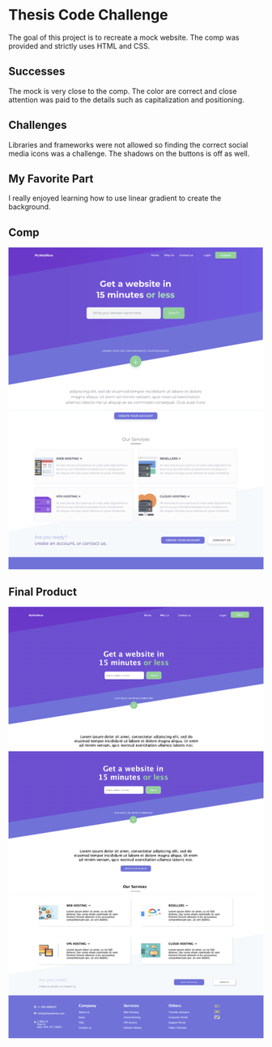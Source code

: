 # Thesis Code Challenge

The goal of this project is to recreate a mock website. The comp was provided and strictly uses HTML and CSS.

## Successes

The mock is very close to the comp. The color are correct and close attention was paid to the details such as capitalization and positioning.

## Challenges

Libraries and frameworks were not allowed so finding the correct social media icons was a challenge. The shadows on the buttons is off as well. 

## My Favorite Part

I really enjoyed learning how to use linear gradient to create the background.

## Comp

![comp](/assets/Comp-Top-Page.png)
![comp](/assets/Comp-Bottom-Page.png)

## Final Product

![finalproduct](/assets/Top-Page.png)
![finalproduct](/assets/Mid-Page.png)
![finalproduct](/assets/Bottom-Page.png)